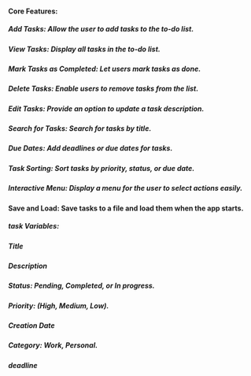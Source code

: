 #### Core Features:
##### Add Tasks: Allow the user to add tasks to the to-do list.
##### View Tasks: Display all tasks in the to-do list.
##### Mark Tasks as Completed: Let users mark tasks as done.
##### Delete Tasks: Enable users to remove tasks from the list.
##### Edit Tasks: Provide an option to update a task description.
##### Search for Tasks: Search for tasks by title.
##### Due Dates: Add deadlines or due dates for tasks.
##### Task Sorting: Sort tasks by priority, status, or due date.
##### Interactive Menu: Display a menu for the user to select actions easily.


#### Save and Load: Save tasks to a file and load them when the app starts.


##### task Variables:
#####     Title
#####     Description
#####     Status: Pending, Completed, or In progress.
#####     Priority: (High, Medium, Low).
#####     Creation Date
#####     Category:  Work, Personal.
#####     deadline
